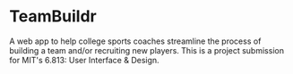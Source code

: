 # TeamBuildr

A web app to help college sports coaches streamline the process of building a team and/or recruiting new players. This is a project submission for MIT's 6.813: User Interface & Design.
